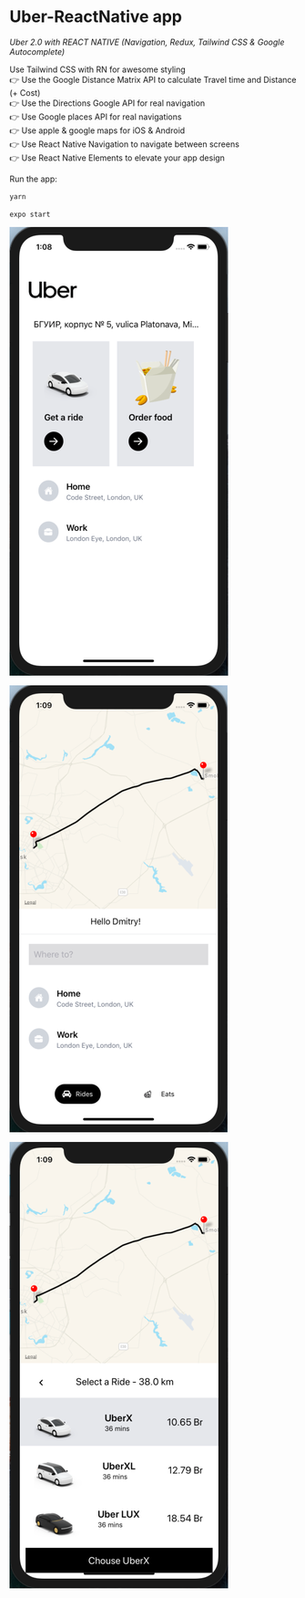
# Uber-ReactNative app
*Uber 2.0 with REACT NATIVE (Navigation, Redux, Tailwind CSS & Google Autocomplete)*

 Use Tailwind CSS with RN for awesome styling <br>
👉  Use the Google Distance Matrix API to calculate Travel time and Distance (+ Cost)<br>
👉  Use the Directions Google API for real navigation<br>
👉  Use Google places API for real navigations <br>
👉  Use apple & google maps for iOS & Android <br>
👉  Use React Native Navigation to navigate between screens<br>
👉  Use React Native Elements to elevate your app design<br>

Run the app:
```sh
yarn
```
```sh
expo start
```

![alt text](screen/img3.png "")​

![alt text](screen/img1.png "")​  

![alt text](screen/img2.png "")​  

